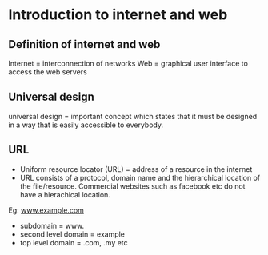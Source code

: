 # Introduction to internet and web

## Definition of internet and web
Internet = interconnection of networks
Web = graphical user interface to access the web servers

## Universal design
universal design = important concept which states that it must be designed in a way that is easily accessible to everybody.

## URL
- Uniform resource locator (URL) = address of a resource in the internet
- URL consists of a protocol, domain name and the hierarchical location of the file/resource.
Commercial websites such as facebook etc do not have a hierachical location.

Eg: www.example.com
- subdomain = www.
- second level domain = example
- top level domain = .com, .my etc
